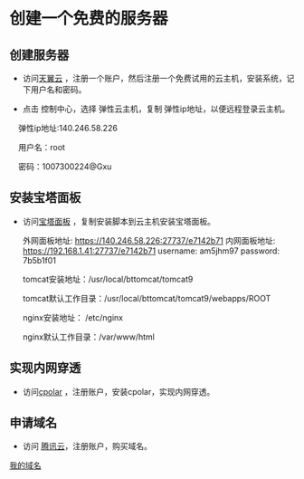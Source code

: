 # 创建一个免费的服务器

## 创建服务器

- 访问[天翼云](https://www.ctyun.cn) ，注册一个账户，然后注册一个免费试用的云主机，安装系统，记下用户名和密码。

- 点击 控制中心，选择 弹性云主机，复制 弹性ip地址，以便远程登录云主机。  

    弹性ip地址:140.246.58.226

    用户名：root

    密码：1007300224@Gxu

## 安装宝塔面板

- 访问[宝塔面板](https://www.bt.cn/new/index.html) ，复制安装脚本到云主机安装宝塔面板。
  
   外网面板地址: https://140.246.58.226:27737/e7142b71
   内网面板地址: https://192.168.1.41:27737/e7142b71
   username: am5jhm97
   password: 7b5b1f01
  
  tomcat安装地址：/usr/local/bttomcat/tomcat9
  
  tomcat默认工作目录：/usr/local/bttomcat/tomcat9/webapps/ROOT
  
  nginx安装地址： /etc/nginx
  
  nginx默认工作目录：/var/www/html

## 实现内网穿透

- 访问[cpolar](https://www.cpolar.com/) ，注册账户，安装cpolar，实现内网穿透。

## 申请域名

- 访问 [腾讯云](https://cloud.tencent.com)，注册账户，购买域名。

[我的域名](http://halong.chat:8233)
